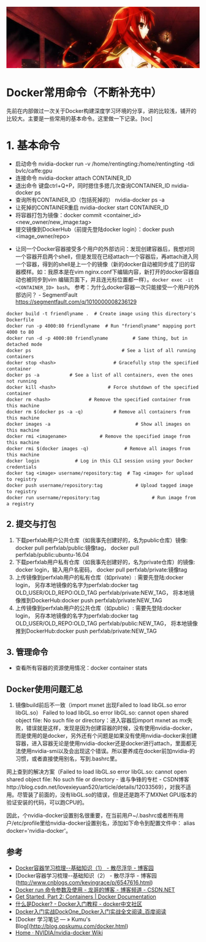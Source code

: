 [![header](../../../assets/header31.jpg)](https://yuenshome.github.io)

# Docker常用命令（不断补充中）

先前在内部做过一次关于Docker构建深度学习环境的分享，讲的比较浅，铺开的比较大。主要是一些常用的基本命令。这里做一下记录。[toc]

# 1. 基本命令
<ul>
	<li>启动命令
nvidia-docker run -v /home/rentingting:/home/rentingting -tdi bvlc/caffe:gpu</li>
	<li>连接命令
nvidia-docker attach CONTAINER_ID</li>
	<li>退出命令
键盘ctrl+Q+P，同时摁住多摁几次查询CONTAINER_ID
nvidia-docker ps</li>
	<li>查询所有CONTAINER_ID（包括死掉的）
nvidia-docker ps -a</li>
	<li>让死掉的CONTAINER重启
nvidia-docker start CONTAINER_ID</li>
	<li>将容器打包为镜像：docker commit &lt;container_id&gt; &lt;new_owner/new_image:tag&gt;</li>
	<li>提交镜像到DockerHub（前提先登陆docker login）：docker push &lt;image_owner/repo&gt;</li>
</ul>

- 让同一个Docker容器接受多个用户的外部访问：发现创建容器后，我想对同一个容器开启两个shell，但是发现在已经attach一个容器后，再attach进入同一个容器，得到的shell是上一个的镜像（新的docker自动被同步成了旧的容器模样。如：我原本是在vim nginx.conf下编辑内容，新打开的docker容器自动也被同步到vim 编辑页面下，并且连光标位置都一样）。`docker exec -it <CONTAINER_ID> bash`。
参考：为什么docker容器一次只能接受一个用户的外部访问？ - SegmentFault
https://segmentfault.com/q/1010000008236129

```shell
docker build -t friendlyname .  # Create image using this directory's Dockerfile
docker run -p 4000:80 friendlyname  # Run "friendlyname" mapping port 4000 to 80
docker run -d -p 4000:80 friendlyname         # Same thing, but in detached mode
docker ps                                 # See a list of all running containers
docker stop <hash>                     # Gracefully stop the specified container
docker ps -a           # See a list of all containers, even the ones not running
docker kill <hash>                   # Force shutdown of the specified container
docker rm <hash>              # Remove the specified container from this machine
docker rm $(docker ps -a -q)           # Remove all containers from this machine
docker images -a                               # Show all images on this machine
docker rmi <imagename>            # Remove the specified image from this machine
docker rmi $(docker images -q)             # Remove all images from this machine
docker login             # Log in this CLI session using your Docker credentials
docker tag <image> username/repository:tag  # Tag <image> for upload to registry
docker push username/repository:tag            # Upload tagged image to registry
docker run username/repository:tag                   # Run image from a registry
```

## 2. 提交与打包

1. 下载perfxlab用户公共仓库（如我事先创建好的，名为public仓库）镜像:
docker pull perfxlab/public:镜像tag，
docker pull perfxlab/public:ubuntu-16.04
2. 下载perfxlab用户私有仓库（如我事先创建好的，名为private仓库）的镜像:
docker login，输入用户名密码，
docker pull perfxlab/private:镜像tag
3. 上传镜像到perfxlab用户的私有仓库（如private）:
需要先登陆:docker login，
另存本地镜像的名字为perfxlab:docker tag OLD_USER/OLD_REPO:OLD_TAG perfxlab/private:NEW_TAG，
将本地镜像推到DockerHub:docker push perfxlab/private:NEW_TAG
4. 上传镜像到perfxlab用户的公共仓库（如public）:
需要先登陆:docker login，
另存本地镜像的名字为perfxlab:docker tag OLD_USER/OLD_REPO:OLD_TAG perfxlab/public:NEW_TAG，
将本地镜像推到DockerHub:docker push perfxlab/private:NEW_TAG

## 3. 管理命令

- 查看所有容器的资源使用情况：docker container stats</li>

## Docker使用问题汇总
1. 镜像build前后不一致（import mxnet 出现Failed to load libGL.so error libGL.so）</h2>
Failed to load libGL.so error libGL.so: cannot open shared object file: No such file or directory：进入容器后import mxnet as mx失败，错误就是这样，发现是因为创建容器的时候，没有使用nvidia-docker，而是使用的是docker，另外还有个问题是如果没有使用nvidia-docker来创建容器，进入容器无论是使用nvidia-docker还是docker进行attach，里面都无法使用nvidia-smi以及会出现这个错误。所以要养成在docker前加nvidia-的习惯，或者直接使用别名，写到.bashrc里。

网上查到的解决方案（Failed to load libGL.so error libGL.so: cannot open shared object file: No such file or directory - 谁与争锋的专栏 - CSDN博客http://blog.csdn.net/lovexieyuan520/article/details/12033569），对我不适用。尽管装了前面的，没有libGL.so的错误，但是还是跑不了MXNet GPU版本的验证安装的代码，可以跑CPU的。

因此，个nvidia-docker设置别名很重要，在当前用户~/.bashrc或者所有用户/etc/profile里给nvidia-docker设置别名，添加如下命令到配置文件中： alias docker='nvidia-docker'。

## 参考

- [Docker容器学习梳理--基础知识（1） - 散尽浮华 - 博客园](http://www.cnblogs.com/kevingrace/p/5252929.html)
- [Docker容器学习梳理--基础知识（2） - 散尽浮华 - 博客园(http://www.cnblogs.com/kevingrace/p/6547616.html)
- [Docker run 命令参数及使用 - 龙哥的博客 - 博客频道 - CSDN.NET](http://blog.csdn.net/alen_xiaoxin/article/details/54694051)
- [Get Started, Part 2: Containers | Docker Documentation](https://docs.docker.com/get-started/part2/)
- [什么是Docker? - Docker入门教程 - docker中文社区](http://www.docker.org.cn/book/docker/what-is-docker-16.html)
- [Docker入门实战DockOne_Docker入门实战全文阅读_百度阅读](https://yuedu.baidu.com/ebook/d817967416fc700abb68fca1?fr=aladdin&key=docker)
- [Docker 学习笔记 — » Kumu's Blog[(http://blog.opskumu.com/docker.html)
- [Home · NVIDIA/nvidia-docker Wiki](https://github.com/NVIDIA/nvidia-docker/wiki#quick-start)

